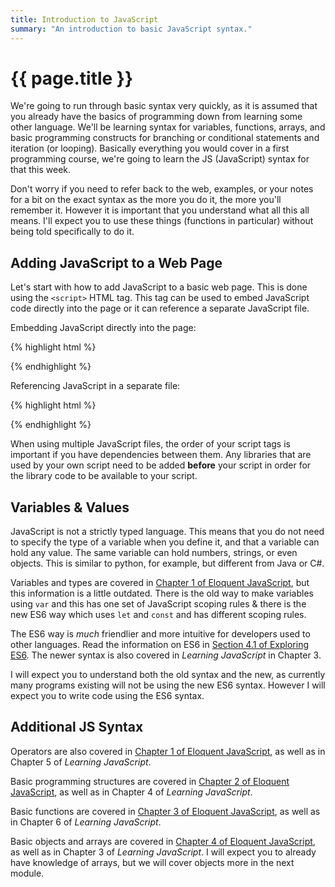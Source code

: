 ```yaml
---
title: Introduction to JavaScript
summary: "An introduction to basic JavaScript syntax."
---
```


# {{ page.title }}
We're going to run through basic syntax very quickly, as it is assumed that you already have the basics of programming down from learning some other language. We'll be learning syntax for variables, functions, arrays, and basic programming constructs for branching or conditional statements and iteration (or looping). Basically everything you would cover in a first programming course, we're going to learn the JS (JavaScript) syntax for that this week.

Don't worry if you need to refer back to the web, examples, or your notes for a bit on the exact syntax as the more you do it, the more you'll remember it. However it is important that you understand what all this all means. I'll expect you to use these things (functions in particular) without being told specifically to do it.

## Adding JavaScript to a Web Page
Let's start with how to add JavaScript to a basic web page.  This is done using the `<script>` HTML tag.  This tag can be used to embed JavaScript code directly into the page or it can reference a separate JavaScript file.

Embedding JavaScript directly into the page:

{% highlight html %}
  <script>
    console.log("Hello World");
  </script>
{% endhighlight %}

Referencing JavaScript in a separate file:

{% highlight html %}
  <script src="script.js"></script>
{% endhighlight %}

When using multiple JavaScript files, the order of your script tags is important if you have dependencies between them.  Any libraries that are used by your own script need to be added __before__ your script in order for the library code to be available to your script.


## Variables & Values
JavaScript is not a strictly typed language. This means that you do not need to specify the type of a variable when you define it, and that a variable can hold any value. The same variable can hold numbers, strings, or even objects. This is similar to python, for example, but different from Java or C#.

Variables and types are covered in [Chapter 1 of Eloquent JavaScript](http://eloquentjavascript.net/01_values.html), but this information is a little outdated.  There is the old way to make variables using `var` and this has one set of JavaScript scoping rules & there is the new ES6 way which uses `let` and `const` and has different scoping rules.  

The ES6 way is *much* friendlier and more intuitive for developers used to other languages. Read the information on ES6 in [Section 4.1 of Exploring ES6](http://exploringjs.com/es6/ch_core-features.html#sec_from-var-to-const).  The newer syntax is also covered in *Learning JavaScript* in Chapter 3.

I will expect you to understand both the old syntax and the new, as currently many programs existing will not be using the new ES6 syntax.  However I will expect you to write code using the ES6 syntax.

## Additional JS Syntax
Operators are also covered in [Chapter 1 of Eloquent JavaScript](http://eloquentjavascript.net/01_values.html), as well as in Chapter 5 of *Learning JavaScript*.

Basic programming structures are covered in [Chapter 2 of Eloquent JavaScript](http://eloquentjavascript.net/02_program_structure.html), as well as in Chapter 4 of *Learning JavaScript*.

Basic functions are covered in [Chapter 3 of Eloquent JavaScript](http://eloquentjavascript.net/03_functions.html), as well as in Chapter 6 of *Learning JavaScript*.

Basic objects and arrays are covered in [Chapter 4 of Eloquent JavaScript](http://eloquentjavascript.net/04_data.html), as well as in Chapter 3 of *Learning JavaScript*. I will expect you to already have knowledge of arrays, but we will cover objects more in the next module.
